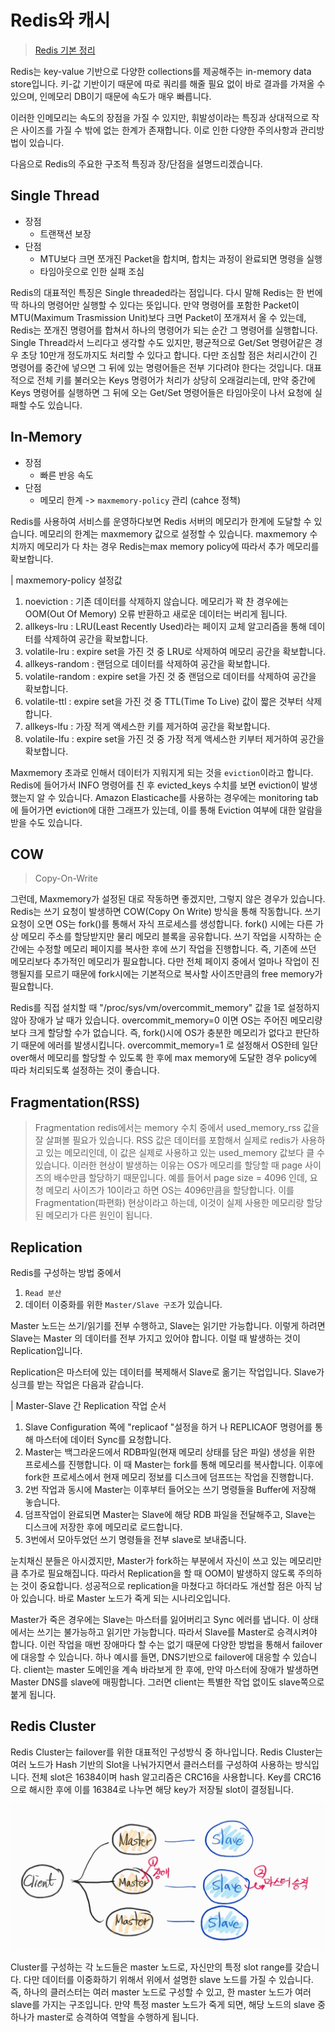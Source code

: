 # Redis와 캐시
> [Redis 기본 정리](https://brunch.co.kr/@jehovah/20)

Redis는 key-value 기반으로 다양한 collections를 제공해주는 in-memory data store입니다. 키-값 기반이기 때문에 따로 쿼리를 해줄 필요 없이 바로 결과를 가져올 수 있으며, 인메모리 DB이기 때문에 속도가 매우 빠릅니다.

이러한 인메모리는 속도의 장점을 가질 수 있지만, 휘발성이라는 특징과 상대적으로 작은 사이즈를 가질 수 밖에 없는 한계가 존재합니다. 이로 인한 다양한 주의사항과 관리방법이 있습니다.

다음으로 Redis의 주요한 구조적 특징과 장/단점을 설명드리겠습니다.

## Single Thread
- 장점
  - 트랜잭션 보장
- 단점
  - MTU보다 크면 쪼개진 Packet을 합치며, 합치는 과정이 완료되면 명령을 실행
  - 타임아웃으로 인한 실패 조심

Redis의 대표적인 특징은 Single threaded라는 점입니다. 다시 말해 Redis는 한 번에 딱 하나의 명령어만 실행할 수 있다는 뜻입니다. 만약 명령어를 포함한 Packet이 MTU(Maximum Trasmission Unit)보다 크면 Packet이 쪼개져서 올 수 있는데, Redis는 쪼개진 명령어를 합쳐서 하나의 명령어가 되는 순간 그 명령어를 실행합니다. Single Thread라서 느리다고 생각할 수도 있지만, 평균적으로 Get/Set 명령어같은 경우 초당 10만개 정도까지도 처리할 수 있다고 합니다. 다만 조심할 점은 처리시간이 긴 명령어를 중간에 넣으면 그 뒤에 있는 명령어들은 전부 기다려야 한다는 것입니다. 대표적으로 전체 키를 불러오는 Keys 명령어가 처리가 상당히 오래걸리는데, 만약 중간에 Keys 명령어를 실행하면 그 뒤에 오는 Get/Set 명령어들은 타임아웃이 나서 요청에 실패할 수도 있습니다.

## In-Memory
- 장점
  - 빠른 반응 속도
- 단점
  - 메모리 한계 -> `maxmemory-policy` 관리 (cahce 정책)


Redis를 사용하여 서비스를 운영하다보면 Redis 서버의 메모리가 한계에 도달할 수 있습니다. 메모리의 한계는 maxmemory 값으로 설정할 수 있습니다. maxmemory 수치까지 메모리가 다 차는 경우 Redis는max memory policy에 따라서 추가 메모리를 확보합니다.

| maxmemory-policy 설정값
1. noeviction : 기존 데이터를 삭제하지 않습니다. 메모리가 꽉 찬 경우에는 OOM(Out Of Memory) 오류 반환하고 새로운 데이터는 버리게 됩니다.
2. allkeys-lru : LRU(Least Recently Used)라는 페이지 교체 알고리즘을 통해 데이터를 삭제하여 공간을 확보합니다.
3. volatile-lru : expire set을 가진 것 중 LRU로 삭제하여 메모리 공간을 확보합니다.
4. allkeys-random : 랜덤으로 데이터를 삭제하여 공간을 확보합니다.
5. volatile-random : expire set을 가진 것 중 랜덤으로 데이터를 삭제하여 공간을 확보합니다.
6. volatile-ttl : expire set을 가진 것 중 TTL(Time To Live) 값이 짧은 것부터 삭제합니다.
7. allkeys-lfu : 가장 적게 액세스한 키를 제거하여 공간을 확보합니다.
7. volatile-lfu : expire set을 가진 것 중 가장 적게 액세스한 키부터 제거하여 공간을 확보합니다.

Maxmemory 초과로 인해서 데이터가 지워지게 되는 것을 `eviction`이라고 합니다. Redis에 들어가서 INFO 명령어를 친 후 evicted_keys 수치를 보면 eviction이 발생했는지 알 수 있습니다. Amazon Elasticache를 사용하는 경우에는 monitoring tab에 들어가면 eviction에 대한 그래프가 있는데, 이를 통해 Eviction 여부에 대한 알람을 받을 수도 있습니다.

## COW
> Copy-On-Write

그런데, Maxmemory가 설정된 대로 작동하면 좋겠지만, 그렇지 않은 경우가 있습니다. Redis는 쓰기 요청이 발생하면 COW(Copy On Write) 방식을 통해 작동합니다. 쓰기 요청이 오면 OS는 fork()를 통해서 자식 프로세스를 생성합니다. fork() 시에는 다른 가상 메모리 주소를 할당받지만 물리 메모리 블록을 공유합니다. 쓰기 작업을 시작하는 순간에는 수정할 메모리 페이지를 복사한 후에 쓰기 작업을 진행합니다. 즉, 기존에 쓰던 메모리보다 추가적인 메모리가 필요합니다. 다만 전체 페이지 중에서 얼마나 작업이 진행될지를 모르기 때문에 fork시에는 기본적으로 복사할 사이즈만큼의 free memory가 필요합니다.

Redis를 직접 설치할 때 "/proc/sys/vm/overcommit_memory" 값을 1로 설정하지 않아 장애가 날 때가 있습니다. overcommit_memory=0 이면 OS는 주어진 메모리량보다 크게 할당할 수가 없습니다. 즉, fork()시에 OS가 충분한 메모리가 없다고 판단하기 때문에 에러를 발생시킵니다. overcommit_memory=1 로 설정해서 OS한테 일단 over해서 메모리를 할당할 수 있도록 한 후에 max memory에 도달한 경우 policy에 따라 처리되도록 설정하는 것이 좋습니다.

## Fragmentation(RSS)
> Fragmentation
redis에서는 memory 수치 중에서 used_memory_rss 값을 잘 살펴볼 필요가 있습니다.  RSS 값은 데이터를 포함해서 실제로 redis가 사용하고 있는 메모리인데, 이 값은 실제로 사용하고 있는 used_memory 값보다 클 수 있습니다. 이러한 현상이 발생하는 이유는 OS가 메모리를 할당할 때 page 사이즈의 배수만큼 할당하기 때문입니다. 예를 들어서 page size = 4096 인데, 요청 메모리 사이즈가 10이라고 하면 OS는 4096만큼을 할당합니다. 이를 Fragmentation(파편화) 현상이라고 하는데, 이것이 실제 사용한 메모리랑 할당된 메모리가 다른 원인이 됩니다.

## Replication

Redis를 구성하는 방법 중에서 

1. `Read 분산`
2. 데이터 이중화를 위한 `Master/Slave 구조`가 있습니다.

Master 노드는 쓰기/읽기를 전부 수행하고, Slave는 읽기만 가능합니다. 이렇게 하려면 Slave는 Master 의 데이터를 전부 가지고 있어야 합니다. 이럴 때 발생하는 것이 Replication입니다.

Replication은 마스터에 있는 데이터를 복제해서 Slave로 옮기는 작업입니다. Slave가 싱크를 받는 작업은 다음과 같습니다.

| Master-Slave 간 Replication 작업 순서
1. Slave Configuration 쪽에 "replicaof <master IP> <master PORT>"설정을 하거
나 REPLICAOF 명령어를 통해 마스터에 데이터 Sync를 요청합니다.
2. Master는 백그라운드에서 RDB파일(현재 메모리 상태를 담은 파일) 생성을 위한 프로세스를 진행합니다. 이 때 Master는 fork를 통해 메모리를 복사합니다. 이후에 fork한 프로세스에서 현재 메모리 정보를 디스크에 덤프뜨는 작업을 진행합니다.
3. 2번 작업과 동시에 Master는 이후부터 들어오는 쓰기 명령들을 Buffer에 저장해 놓습니다.
4. 덤프작업이 완료되면 Master는 Slave에 해당 RDB 파일을 전달해주고, Slave는 디스크에 저장한 후에 메모리로 로드합니다.
5. 3번에서 모아두었던 쓰기 명령들을 전부 slave로 보내줍니다.

눈치채신 분들은 아시겠지만, Master가 fork하는 부분에서 자신이 쓰고 있는 메모리만큼 추가로 필요해집니다. 따라서 Replication을 할 때 OOM이 발생하지 않도록 주의하는 것이 중요합니다. 성공적으로 replication을 마쳤다고 하더라도 개선할 점은 아직 남아 있습니다. 바로 Master 노드가 죽게 되는 시나리오입니다.

Master가 죽은 경우에는 Slave는 마스터를 잃어버리고 Sync 에러를 냅니다. 이 상태에서는 쓰기는 불가능하고 읽기만 가능합니다. 따라서 Slave를 Master로 승격시켜야 합니다. 이런 작업을 매번 장애마다 할 수는 없기 때문에 다양한 방법을 통해서 failover에 대응할 수 있습니다. 하나 예시를 들면, DNS기반으로 failover에 대응할 수 있습니다. client는 master 도메인을 계속 바라보게 한 후에, 만약 마스터에 장애가 발생하면 Master DNS를 slave에 매핑합니다. 그러면 client는 특별한 작업 없이도 slave쪽으로 붙게 됩니다.

## Redis Cluster

Redis Cluster는 failover를 위한 대표적인 구성방식 중 하나입니다. Redis Cluster는 여러 노드가 Hash 기반의 Slot을 나눠가지면서 클러스터를 구성하여 사용하는 방식입니다. 전체 slot은 16384이며 hash 알고리즘은 CRC16을 사용합니다. Key를 CRC16으로 해시한 후에 이를 16384로 나누면 해당 key가 저장될 slot이 결정됩니다.

![](./img/redis_cluster.jpeg)

Cluster를 구성하는 각 노드들은 master 노드로, 자신만의 특정 slot range를 갖습니다. 다만 데이터를 이중화하기 위해서 위에서 설명한 slave 노드를 가질 수 있습니다. 즉, 하나의 클러스터는 여러 master 노드로 구성할 수 있고, 한 master 노드가 여러 slave를 가지는 구조입니다. 만약 특정 master 노드가 죽게 되면, 해당 노드의 slave 중 하나가 master로 승격하여 역할을 수행하게 됩니다.